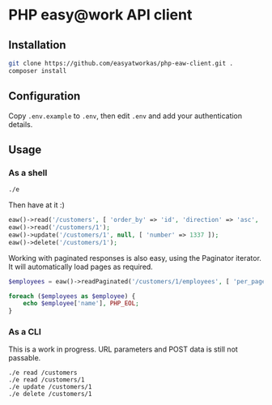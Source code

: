 # PHP easy@work API client

## Installation

```sh
git clone https://github.com/easyatworkas/php-eaw-client.git .
composer install
```

## Configuration

Copy `.env.example` to `.env`, then edit `.env` and add your authentication details.

## Usage

### As a shell
```sh
./e
```

Then have at it :)
```php
eaw()->read('/customers', [ 'order_by' => 'id', 'direction' => 'asc', 'per_page' => 1 ]);
eaw()->read('/customers/1');
eaw()->update('/customers/1', null, [ 'number' => 1337 ]);
eaw()->delete('/customers/1');
```

Working with paginated responses is also easy, using the Paginator iterator. It will automatically load pages as required.
```php
$employees = eaw()->readPaginated('/customers/1/employees', [ 'per_page' => 3 ]);

foreach ($employees as $employee) {
    echo $employee['name'], PHP_EOL;
}
```

### As a CLI

This is a work in progress. URL parameters and POST data is still not passable.

```shell
./e read /customers
./e read /customers/1
./e update /customers/1
./e delete /customers/1
```

